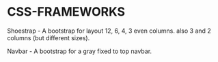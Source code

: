 # CSS-FRAMEWORKS

Shoestrap - A bootstrap for layout 12, 6, 4, 3 even columns. also 3 and 2 columns (but different sizes).

Navbar -  A bootstrap for a gray fixed to top navbar.
